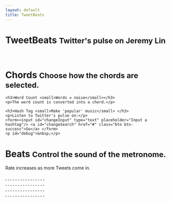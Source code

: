 ```yaml
---
layout: default
title: TweetBeats
---
```


<div class="container">
  
<div class="row">
 <h1>TweetBeats <small>Twitter's pulse on <span id="search-term">Jeremy Lin</span></small> </h1>
  <div id="buffer-container" class="span6 progress progress-striped active noisy">
    <div id="buffer-progress" class="bar">&nbsp;</div>
  </div>  
</div>


<div id="tweet-controls" class="row">
<div class="span6">
  <h1>Chords <small>Choose how the chords are selected.</small></h1>
  <div id="chord-controls">

    <h3>Word Count <small>Words = noise</small></h3>
    <p>The word count is converted into a chord.</p>

    <h3>Hash Tag <small>Make 'popular' music</small> </h3>
    <p>Listen to Twitter's pulse on:</p>
    <form><input id="changeInput" type="text" placeholder="Input a hashtag"/> <a id="changeSearch" href="#" class="btn btn-success">Go</a> </form>
    <p id="debug">&nbsp;</p>
  </div>
</div>
<div class="span6">
  <h1>Beats <small>Control the sound of the metronome. </small></h1>
  <p>Rate increases as more Tweets come in.</p>
  <div id="metro-controls">
  <div id="metro-1" class="span1">
    <a href="#" class="btn btn-small" note="note1">&nbsp;</a>
    <a href="#" class="btn btn-small" note="note2">&nbsp;</a>
    <a href="#" class="btn btn-small" note="note3">&nbsp;</a>
    <a href="#" class="btn btn-small" note="note4">&nbsp;</a>
    <a href="#" class="btn btn-small" note="note5">&nbsp;</a>
    <a href="#" class="btn btn-small" note="note6">&nbsp;</a>
    <a href="#" class="btn btn-small" note="note7">&nbsp;</a>
    <a href="#" class="btn btn-small" note="note8">&nbsp;</a>
    <a href="#" class="btn btn-small" note="note9">&nbsp;</a>
    <a href="#" class="btn btn-small" note="note10">&nbsp;</a>
    <a href="#" class="btn btn-small" note="note11">&nbsp;</a>
    <a href="#" class="btn btn-small" note="note12">&nbsp;</a>
    <a href="#" class="btn btn-small" note="note13">&nbsp;</a>
    <a href="#" class="btn btn-small" note="note14">&nbsp;</a>
    <a href="#" class="btn btn-small" note="note15">&nbsp;</a>
    <a href="#" class="btn btn-small" note="note16">&nbsp;</a>
  </div>
  <div id="metro-2" class="span1">
    <a href="#" class="btn btn-small" note="note1">&nbsp;</a>
    <a href="#" class="btn btn-small" note="note2">&nbsp;</a>
    <a href="#" class="btn btn-small" note="note3">&nbsp;</a>
    <a href="#" class="btn btn-small" note="note4">&nbsp;</a>
    <a href="#" class="btn btn-small" note="note5">&nbsp;</a>
    <a href="#" class="btn btn-small" note="note6">&nbsp;</a>
    <a href="#" class="btn btn-small" note="note7">&nbsp;</a>
    <a href="#" class="btn btn-small" note="note8">&nbsp;</a>
    <a href="#" class="btn btn-small" note="note9">&nbsp;</a>
    <a href="#" class="btn btn-small" note="note10">&nbsp;</a>
    <a href="#" class="btn btn-small" note="note11">&nbsp;</a>
    <a href="#" class="btn btn-small" note="note12">&nbsp;</a>
    <a href="#" class="btn btn-small" note="note13">&nbsp;</a>
    <a href="#" class="btn btn-small" note="note14">&nbsp;</a>
    <a href="#" class="btn btn-small" note="note15">&nbsp;</a>
    <a href="#" class="btn btn-small" note="note16">&nbsp;</a>
  </div>
  <div id="metro-3" class="span1">
    <a href="#" class="btn btn-small" note="note1">&nbsp;</a>
    <a href="#" class="btn btn-small" note="note2">&nbsp;</a>
    <a href="#" class="btn btn-small" note="note3">&nbsp;</a>
    <a href="#" class="btn btn-small" note="note4">&nbsp;</a>
    <a href="#" class="btn btn-small" note="note5">&nbsp;</a>
    <a href="#" class="btn btn-small" note="note6">&nbsp;</a>
    <a href="#" class="btn btn-small" note="note7">&nbsp;</a>
    <a href="#" class="btn btn-small" note="note8">&nbsp;</a>
    <a href="#" class="btn btn-small" note="note9">&nbsp;</a>
    <a href="#" class="btn btn-small" note="note10">&nbsp;</a>
    <a href="#" class="btn btn-small" note="note11">&nbsp;</a>
    <a href="#" class="btn btn-small" note="note12">&nbsp;</a>
    <a href="#" class="btn btn-small" note="note13">&nbsp;</a>
    <a href="#" class="btn btn-small" note="note14">&nbsp;</a>
    <a href="#" class="btn btn-small" note="note15">&nbsp;</a>
    <a href="#" class="btn btn-small" note="note16">&nbsp;</a>
  </div>
  <div id="metro-4" class="span1">
    <a href="#" class="btn btn-small" note="note1">&nbsp;</a>
    <a href="#" class="btn btn-small" note="note2">&nbsp;</a>
    <a href="#" class="btn btn-small" note="note3">&nbsp;</a>
    <a href="#" class="btn btn-small" note="note4">&nbsp;</a>
    <a href="#" class="btn btn-small" note="note5">&nbsp;</a>
    <a href="#" class="btn btn-small" note="note6">&nbsp;</a>
    <a href="#" class="btn btn-small" note="note7">&nbsp;</a>
    <a href="#" class="btn btn-small" note="note8">&nbsp;</a>
    <a href="#" class="btn btn-small" note="note9">&nbsp;</a>
    <a href="#" class="btn btn-small" note="note10">&nbsp;</a>
    <a href="#" class="btn btn-small" note="note11">&nbsp;</a>
    <a href="#" class="btn btn-small" note="note12">&nbsp;</a>
    <a href="#" class="btn btn-small" note="note13">&nbsp;</a>
    <a href="#" class="btn btn-small" note="note14">&nbsp;</a>
    <a href="#" class="btn btn-small" note="note15">&nbsp;</a>
    <a href="#" class="btn btn-small" note="note16">&nbsp;</a>
  </div>
  </div>
</div>
</div>


<div id="tweet-holder">&nbsp;</div>
<div id="tweet-receiver">&nbsp;</div>
</div>
<div id="tweet-sidebar" class="span4 offset3 noisy">&nbsp;</div>